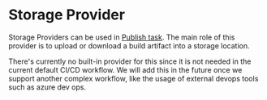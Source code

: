 # Storage Provider

Storage Providers can be used in [Publish task](../user-guides/job-definitions.md#publishartifact). The main role of this provider is to upload or download a build artifact into a storage location.

There's currently no built-in provider for this since it is not needed in the current default CI/CD workflow. We will add this in the future once we support another complex workflow, like the usage of external devops tools such as azure dev ops.